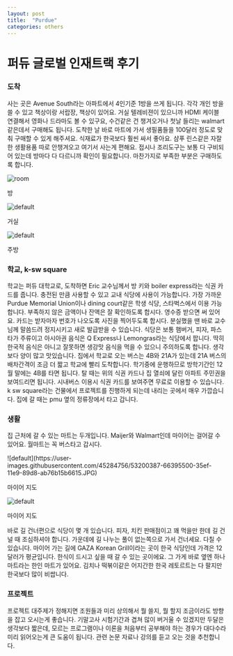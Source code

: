 ```yaml
---
layout: post
title:  "Purdue"
categories: others
---
```


<h1>퍼듀 글로벌 인재트랙 후기</h1>


<h3>도착</h3>
 <p>사는 곳은 Avenue South라는 아파트에서 4인기준 1방을 쓰게 됩니다. 각각 개인 방을 쓸 수 있고 책상이랑 서랍장, 책상이 있어요. 거실 텔레비젼이 있으니까 HDMI 케이블 연결해서 영화나 드라마도 볼 수 있구요, 수건같은 건 챙겨오거나 첫날 들리는 walmart같은데서 구매해도 됩니다. 도착한 날 바로 마트에 가서 생필품들을 100달러 정도로 맞춰 구매할 수 있게 해주셔요. 식재료가 한국보다 훨씬 싸서 좋아요. 샴푸 린스같은 자잘한 생활용품 따로 안챙겨오고 여기서 사는게 편해요. 접시나 조리도구는 보통 다 구비되어 있는데 방마다 다 다르니까 확인이 필요합니다. 마찬가지로 부족한 부분은 구매하도록 합니다.</p>
 
 
 
![room](https://user-images.githubusercontent.com/45284756/53200297-35592000-35ef-11e9-964e-1e85f160c237.jpg)
<p>방</p>

![default](https://user-images.githubusercontent.com/45284756/53200350-51f55800-35ef-11e9-8b54-10c531bca062.jpg)
<p>거실</p>

![default](https://user-images.githubusercontent.com/45284756/53200368-5c175680-35ef-11e9-832c-48b5e089351d.jpg)
<p>주방</p>
 
 
 
 
<h3>학교, k-sw square</h3>
 <p>학교는 퍼듀 대학교로, 도착하면 Eric 교수님께서 방 키와 boiler express라는 식권 카드를 줍니다. 충전된 만큼 사용할 수 있고 교내 식당에 사용이 가능합니다. 가장 가까운 Purdue Memorial Union이나 dining court같은 학생 식당, 스타벅스에서 이용 가능합니다. 부족하지 않은 금액이나 잔액은 잘 확인하도록 합시다. 영수증 받으면 써 있어요. 카드는 받자마자 번호가 나오도록 사진을 찍어두도록 합시다. 분실했을 땐 바로 교수님께 말씀드려 정지시키고 새로 발급받을 수 있습니다. 식당은 보통 햄버거, 피자, 파스타가 주류이고 아시아권 음식은 Q Express나 Lemongras라는 식당에서 팝니다. 딱히 한국적 음식은 아니고 잘못하면 생강맛 음식을 먹을 수 있으니 주의하도록 합니다. 생각보다 양이 많고 맛있습니다. 
 집에서 학교로 오는 버스는 4B와 21A가 있는데 21A 버스의 배차간격이 조금 더 짧고 학교에 빨리 도착합니다. 학기중에 운행하므로 방학기간인 12월 말에는 4B를 타면 됩니다. 탈 때는 위의 식권 카드나 집 열쇠에 달린 아파트 주민권을 보여드리면 됩니다. 시내버스 이용시 식권 카드를 보여주면 무료로 이용할 수 있습니다. 
 k sw square라는 건물에서 프로젝트를 진행하게 되는데 내리는 곳에서 매우 가깝습니다. 집에 갈 때는 pmu 옆의 정류장에서 타고 갑니다.</P>
 
 
 
<h3>생활</h3>
<p> 집 근처에 갈 수 있는 마트는 두개입니다. Maijer와 Walmart인데 마이어는 걸어갈 수 있어요. 월마트는 꼭 버스타고 갑시다. </p>
![default](https://user-images.githubusercontent.com/45284756/53200387-66395500-35ef-11e9-89d8-ab76b15b6615.JPG)
<p>마이어 지도</p>
 
 
![default](https://user-images.githubusercontent.com/45284756/53200404-75b89e00-35ef-11e9-8dbc-e9df8688f95d.JPG)
<p>마이어 지도</p>
 
<p> 바로 길 건너편으로 식당이 몇 개 있습니다. 피자, 치킨 판매점이고 꽤 먹을만 한데 길 건널 때 조심하셔야 합니다. 가운데에 길 나누는 풀이 없는쪽으로 가서 건너세요. 다칠 수 있습니다. 마이어 가는 길에 GAZA Korean Grill이라는 곳이 한국 식당인데 가격은 12달러가 평균입니다. 한식이 드시고 싶을 때 갈 수 있는 곳이에요. 그 가게 바로 옆엔 하나마트라는 한인 마트가 있어요. 김치나 떡볶이같은 어지간한 한국 레토르트는 다 팔지만 한국보다 많이 비쌉니다.</P>
 
<h3>프로젝트</h3>
 <p>프로젝트 대주제가 정해지면 조원들과 미리 상의해서 뭘 쓸지, 뭘 할지 조금이라도 방향을 잡고 오시는게 좋습니다. 기말고사 시험기간과 겹쳐 많이 버거울 수 있겠지만 두달은 생각보다 짧은데, 모르는 프로그램이나 이론을 처음부터 공부해야 하는 경우가 대다수라 미리 읽어오는게 큰 도움이 됩니다. 관련 논문 자료나 강의를 듣고 오는 것을 추천합니다. </p>
